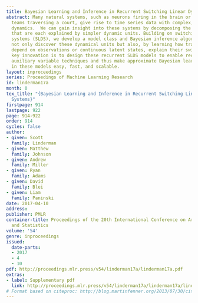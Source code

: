 ```yaml
---
title: Bayesian Learning and Inference in Recurrent Switching Linear Dynamical Systems
abstract: Many natural systems, such as neurons firing in the brain or basketball
  teams traversing a court, give rise to time series data with complex, nonlinear
  dynamics.  We can gain insight into these systems by decomposing the data into segments
  that are each explained by simpler dynamic units. Building on switching linear dynamical
  systems (SLDS), we develop a model class and Bayesian inference algorithms that
  not only discover these dynamical units but also, by learning how transition probabilities
  depend on observations or continuous latent states, explain their switching behavior.  Our
  key innovation is to design these recurrent SLDS models to enable recent Pólya-gamma
  auxiliary variable techniques and thus make approximate Bayesian learning and inference
  in these models easy, fast, and scalable.
layout: inproceedings
series: Proceedings of Machine Learning Research
id: linderman17a
month: 0
tex_title: "{Bayesian Learning and Inference in Recurrent Switching Linear Dynamical
  Systems}"
firstpage: 914
lastpage: 922
page: 914-922
order: 914
cycles: false
author:
- given: Scott
  family: Linderman
- given: Matthew
  family: Johnson
- given: Andrew
  family: Miller
- given: Ryan
  family: Adams
- given: David
  family: Blei
- given: Liam
  family: Paninski
date: 2017-04-10
address: 
publisher: PMLR
container-title: Proceedings of the 20th International Conference on Artificial Intelligence
  and Statistics
volume: '54'
genre: inproceedings
issued:
  date-parts:
  - 2017
  - 4
  - 10
pdf: http://proceedings.mlr.press/v54/linderman17a/linderman17a.pdf
extras:
- label: Supplementary pdf
  link: http://proceedings.mlr.press/v54/linderman17a/linderman17a/linderman17a-supp.pdf
# Format based on citeproc: http://blog.martinfenner.org/2013/07/30/citeproc-yaml-for-bibliographies/
---
```


